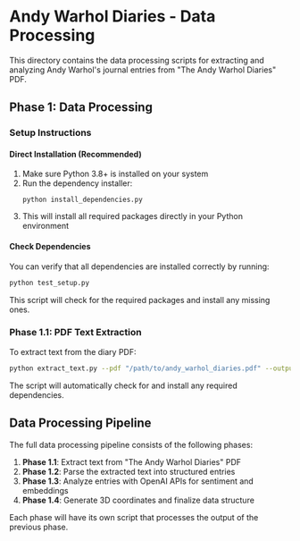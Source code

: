 # Andy Warhol Diaries - Data Processing

This directory contains the data processing scripts for extracting and analyzing Andy Warhol's journal entries from "The Andy Warhol Diaries" PDF.

## Phase 1: Data Processing

### Setup Instructions

#### Direct Installation (Recommended)
1. Make sure Python 3.8+ is installed on your system
2. Run the dependency installer:
   ```
   python install_dependencies.py
   ```
3. This will install all required packages directly in your Python environment

#### Check Dependencies
You can verify that all dependencies are installed correctly by running:
```bash
python test_setup.py
```
This script will check for the required packages and install any missing ones.

### Phase 1.1: PDF Text Extraction

To extract text from the diary PDF:

```bash
python extract_text.py --pdf "/path/to/andy_warhol_diaries.pdf" --output "../output/extracted_text.txt"
```

The script will automatically check for and install any required dependencies.

## Data Processing Pipeline

The full data processing pipeline consists of the following phases:

1. **Phase 1.1**: Extract text from "The Andy Warhol Diaries" PDF
2. **Phase 1.2**: Parse the extracted text into structured entries
3. **Phase 1.3**: Analyze entries with OpenAI APIs for sentiment and embeddings
4. **Phase 1.4**: Generate 3D coordinates and finalize data structure

Each phase will have its own script that processes the output of the previous phase. 